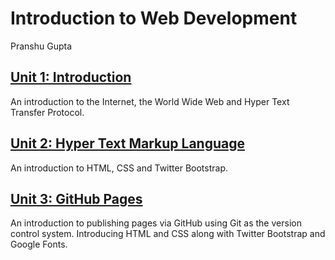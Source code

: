 # Introduction to Web Development
Pranshu Gupta

## [Unit 1: Introduction](Introduction.md)
An introduction to the Internet, the World Wide Web and Hyper Text Transfer Protocol.

## [Unit 2: Hyper Text Markup Language](HTML.md)
An introduction to HTML, CSS and Twitter Bootstrap.

## [Unit 3: GitHub Pages](GitHub_Pages.md)
An introduction to publishing pages via GitHub using Git as the version control system. Introducing HTML and CSS along with Twitter Bootstrap and Google Fonts.